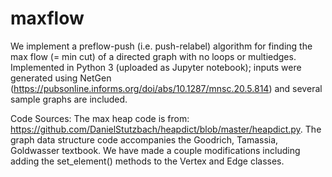 # maxflow
We implement a preflow-push (i.e. push-relabel) algorithm for finding the max flow (= min cut) of a directed graph with no loops or multiedges.  Implemented in Python 3 (uploaded as Jupyter notebook); inputs were generated using NetGen  (https://pubsonline.informs.org/doi/abs/10.1287/mnsc.20.5.814) and several sample graphs are included.

Code Sources: The max heap code is from: https://github.com/DanielStutzbach/heapdict/blob/master/heapdict.py. The graph data structure code accompanies the Goodrich, Tamassia, Goldwasser textbook. We have made a couple modifications including adding the set_element() methods to the Vertex and Edge classes.
